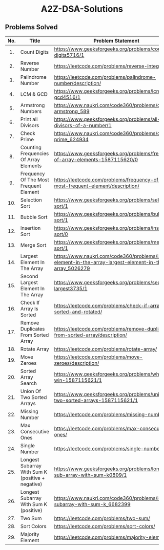 <h1 align="center">
 A2Z-DSA-Solutions
</h1>

## Problems Solved
|No.|Title|Problem Statement|Solution|
|:-:|-|-|-|
|1.| Count Digits | https://www.geeksforgeeks.org/problems/count-digits5716/1 | [C++](https://github.com/The-EleetCoder/A2Z-DSA-Solutions/blob/main/01_LearnTheBasics/03_BasicMath/01_CountDigits.cpp)
|2.| Reverse Number | https://leetcode.com/problems/reverse-integer/ | [C++](https://github.com/The-EleetCoder/A2Z-DSA-Solutions/blob/main/01_LearnTheBasics/03_BasicMath/02_ReverseNumber.cpp)
|3.| Palindrome Number | https://leetcode.com/problems/palindrome-number/description/ | [C++](https://github.com/The-EleetCoder/A2Z-DSA-Solutions/blob/main/01_LearnTheBasics/03_BasicMath/03_PalindromeNumber.cpp)
|4.| LCM & GCD | https://www.geeksforgeeks.org/problems/lcm-and-gcd4516/1 | [C++](https://github.com/The-EleetCoder/A2Z-DSA-Solutions/blob/main/01_LearnTheBasics/03_BasicMath/04_LCMAndGCD.cpp)
|5.| Armstrong Numbers | https://www.naukri.com/code360/problems/check-armstrong_589 | [C++](https://github.com/The-EleetCoder/A2Z-DSA-Solutions/blob/main/01_LearnTheBasics/03_BasicMath/05_ArmstrongNumbers.cpp)
|6.| Print all Divisors | https://www.geeksforgeeks.org/problems/all-divisors-of-a-number/1 | [C++](https://github.com/The-EleetCoder/A2Z-DSA-Solutions/blob/main/01_LearnTheBasics/03_BasicMath/06_PrintAllDivisors.cpp)
|7.| Check Prime | https://www.naukri.com/code360/problems/check-prime_624934 | [C++](https://github.com/The-EleetCoder/A2Z-DSA-Solutions/blob/main/01_LearnTheBasics/03_BasicMath/07_CheckPrime.cpp)
|8.| Counting Frequencies Of Array Elements | https://www.geeksforgeeks.org/problems/frequency-of-array-elements-1587115620/0 | [C++](https://github.com/The-EleetCoder/A2Z-DSA-Solutions/blob/main/01_LearnTheBasics/05_BasicHashing/01_CountingFrequenciesOfArrayElements.cpp)
|9.| Frequency Of The Most Frequent Element | https://leetcode.com/problems/frequency-of-the-most-frequent-element/description/ | [C++](https://github.com/The-EleetCoder/A2Z-DSA-Solutions/blob/main/01_LearnTheBasics/05_BasicHashing/02_FrequencyOfTheMostFrequentElement.cpp)
|10.| Selection Sort | https://www.geeksforgeeks.org/problems/selection-sort/1 | [C++](https://github.com/The-EleetCoder/A2Z-DSA-Solutions/blob/main/02_LearnSorting/01_SelectionSort.cpp)
|11.| Bubble Sort | https://www.geeksforgeeks.org/problems/bubble-sort/1 | [C++](https://github.com/The-EleetCoder/A2Z-DSA-Solutions/blob/main/02_LearnSorting/02_BubbleSort.cpp)
|12.| Insertion Sort | https://www.geeksforgeeks.org/problems/insertion-sort/0 | [C++](https://github.com/The-EleetCoder/A2Z-DSA-Solutions/blob/main/02_LearnSorting/03_InsertionSort.cpp)
|13.| Merge Sort | https://www.geeksforgeeks.org/problems/merge-sort/1 | [C++](https://github.com/The-EleetCoder/A2Z-DSA-Solutions/blob/main/02_LearnSorting/04_MergeSort.cpp)
|14.| Largest Element In The Array | https://www.naukri.com/code360/problems/largest-element-in-the-array-largest-element-in-the-array_5026279 | [C++](https://github.com/The-EleetCoder/A2Z-DSA-Solutions/blob/main/03_Arrays/01_EasyProblems/01_LargestElementInTheArray.cpp)
|15.| Second Largest Element In The Array | https://www.geeksforgeeks.org/problems/second-largest3735/1 | [C++](https://github.com/The-EleetCoder/A2Z-DSA-Solutions/blob/main/03_Arrays/01_EasyProblems/02_SecondLargest.cpp)
|16.| Check If Array Is Sorted | https://leetcode.com/problems/check-if-array-is-sorted-and-rotated/ | [C++](https://github.com/The-EleetCoder/A2Z-DSA-Solutions/blob/main/03_Arrays/01_EasyProblems/03_CheckIfArrayIsSorted.cpp)
|17.| Remove Duplicates From Sorted Array | https://leetcode.com/problems/remove-duplicates-from-sorted-array/description/ | [C++](https://github.com/The-EleetCoder/A2Z-DSA-Solutions/blob/main/03_Arrays/01_EasyProblems/04_RemoveDuplicatesFromSortedArray.cpp)
|18.| Rotate Array | https://leetcode.com/problems/rotate-array/ | [C++](https://github.com/The-EleetCoder/A2Z-DSA-Solutions/blob/main/03_Arrays/01_EasyProblems/05_RotateArray.cpp)
|19.| Move Zeroes | https://leetcode.com/problems/move-zeroes/description/ | [C++](https://github.com/The-EleetCoder/A2Z-DSA-Solutions/blob/main/03_Arrays/01_EasyProblems/06_MoveZeroes.cpp)
|20.| Sorted Array Search | https://www.geeksforgeeks.org/problems/who-will-win-1587115621/1 | [C++](https://github.com/The-EleetCoder/A2Z-DSA-Solutions/blob/main/03_Arrays/01_EasyProblems/07_SortedArraySearch.cpp)
|21.| Union Of Two Sorted Arrays | https://www.geeksforgeeks.org/problems/union-of-two-sorted-arrays-1587115621/1 | [C++](https://github.com/The-EleetCoder/A2Z-DSA-Solutions/blob/main/03_Arrays/01_EasyProblems/08_UnionOfTwoSortedArrays.cpp)
|22.| Missing Number | https://leetcode.com/problems/missing-number/ | [C++](https://github.com/The-EleetCoder/A2Z-DSA-Solutions/blob/main/03_Arrays/01_EasyProblems/09_MissingNumber.cpp)
|23.| Max Consecutive Ones | https://leetcode.com/problems/max-consecutive-ones/ | [C++](https://github.com/The-EleetCoder/A2Z-DSA-Solutions/blob/main/03_Arrays/01_EasyProblems/10_MaxConsecutiveOnes.cpp)
|24.| Single Number | https://leetcode.com/problems/single-number/ | [C++](https://github.com/The-EleetCoder/A2Z-DSA-Solutions/blob/main/03_Arrays/01_EasyProblems/11_SingleNumber.cpp)
|25.| Longest Subarray With Sum K (positive + negative) | https://www.geeksforgeeks.org/problems/longest-sub-array-with-sum-k0809/1 | [C++](https://github.com/The-EleetCoder/A2Z-DSA-Solutions/blob/main/03_Arrays/01_EasyProblems/12_LongestSubarrayWithSumK(positive%2Bnegative).cpp)
|26.| Longest Subarray With Sum K (positive) | https://www.naukri.com/code360/problems/longest-subarray-with-sum-k_6682399 | [C++](https://github.com/The-EleetCoder/A2Z-DSA-Solutions/blob/main/03_Arrays/01_EasyProblems/13_LongestSubarrayWithSumK(positives).cpp)
|27.| Two Sum | https://leetcode.com/problems/two-sum/ | [C++](https://github.com/The-EleetCoder/A2Z-DSA-Solutions/blob/main/03_Arrays/02_MediumProblems/01_2Sum.cpp)
|28.| Sort Colors | https://leetcode.com/problems/sort-colors/ | [C++](https://github.com/The-EleetCoder/A2Z-DSA-Solutions/blob/main/03_Arrays/02_MediumProblems/02_SortColors.cpp)
|29.| Majority Element | https://leetcode.com/problems/majority-element/ | [C++](https://github.com/The-EleetCoder/A2Z-DSA-Solutions/blob/main/03_Arrays/02_MediumProblems/03_MajorityElement.cpp)
